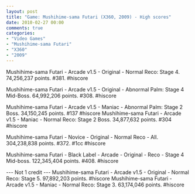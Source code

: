 ```yaml
---
layout: post
title: "Game: Mushihime-sama Futari (X360, 2009) - High scores"
date: 2010-02-27 00:00
comments: true
categories:
- "Video Games"
- "Mushihime-sama Futari"
- "X360"
- "2009"
---
```


Mushihime-sama Futari - Arcade v1.5 - Original - Normal Reco: Stage 4. 74,256,237 points. #381. #hiscore

Mushihime-sama Futari - Arcade v1.5 - Original - Abnormal Palm: Stage 4 Mid-Boss. 64,992,206 points. #308. #hiscore

Mushihime-sama Futari - Arcade v1.5 - Maniac - Abnormal Palm: Stage 2 Boss. 34,150,245 points. #137 #hiscore
Mushihime-sama Futari - Arcade v1.5 - Maniac - Normal Reco: Stage 2 Boss. 34,877,632 points. #304 #hiscore

Mushihime-sama Futari - Novice - Original - Normal Reco - All. 304,238,838 points. #372. #1cc #hiscore

Mushihime-sama Futari - Black Label - Arcade - Original - Reco - Stage 4 Mid-boss. 122,345,404 points. #408. #hiscore

--- Not 1 credit ---
Mushihime-sama Futari - Arcade v1.5 - Original - Normal Reco: Stage 5. 97,892,203 points. #hiscore
Mushihime-sama Futari - Arcade v1.5 - Maniac - Normal Reco: Stage 3. 63,174,046 points. #hiscore    
